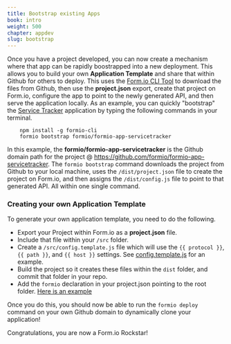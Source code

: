 ```yaml
---
title: Bootstrap existing Apps
book: intro
weight: 500
chapter: appdev
slug: bootstrap
---
```

Once you have a project developed, you can now create a mechanism where that app can be rapidly boostrapped into a new deployment. This allows you to build your own **Application Template** and share that within Github for others to deploy. This uses the [Form.io CLI Tool](https://github.com/formio-cli) to download the files from Github, then use the **project.json** export, create that project on Form.io, configure the app to point to the newly generated API, and then serve the application locally. As an example, you can quickly "bootstrap" the [Service Tracker](https://github.com/formio/formio-app-servicetracker) application by typing the following commands in your terminal.

```shell
    npm install -g formio-cli
    formio bootstrap formio/formio-app-servicetracker
```

In this example, the **formio/formio-app-servicetracker** is the Github domain path for the project @ https://github.com/formio/formio-app-servicetracker. The `formio bootstrap` command downloads the project from Github to your local machine, uses the `/dist/project.json` file to create the project on Form.io, and then assigns the `/dist/config.js` file to point to that generated API. All within one single command.

### Creating your own Application Template
To generate your own application template, you need to do the following.

  - Export your Project within Form.io as a **project.json** file.
  - Include that file within your ```/src``` folder.
  - Create a ```/src/config.template.js``` file which will use the `{{ protocol }}`, `{{ path }}`, and `{{ host }}` settings. See [config.template.js](https://github.com/formio/formio-app-basic/blob/master/src/config.template.js) for an example.
  - Build the project so it creates these files within the ```dist``` folder, and commit that folder in your repo.
  - Add the ```formio``` declaration in your project.json pointing to the root folder. [Here is an example](https://github.com/formio/formio-app-basic/blob/master/package.json#L11)

Once you do this, you should now be able to run the ```formio deploy``` command on your own Github domain to dynamically clone your application!

Congratulations, you are now a Form.io Rockstar!
